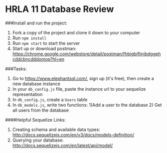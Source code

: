 # HRLA 11 Database Review


###Install and run the project:

1. Fork a copy of the project and clone it down to your computer 
2. Run `npm install`
3. Run `npm start` to start the server
4. Start up or download postman: https://chrome.google.com/webstore/detail/postman/fhbjgbiflinjbdggehcddcbncdddomop?hl=en

###Tasks:

1. Go to https://www.elephantsql.com/, sign up (it's free), then create a new database instance
2. In your `db_config.js` file, paste the instance url to your sequelize representation
3. In `db_config.js`, create a `Users` table 
4. In `db_models.js`, write two functions: 1)Add a user to the database 2) Get all users from the database


####Helpful Sequelize Links:
1. Creating schema and available data types: http://docs.sequelizejs.com/en/v3/docs/models-definition/ 
2. Querying your database: http://docs.sequelizejs.com/en/latest/api/model/
